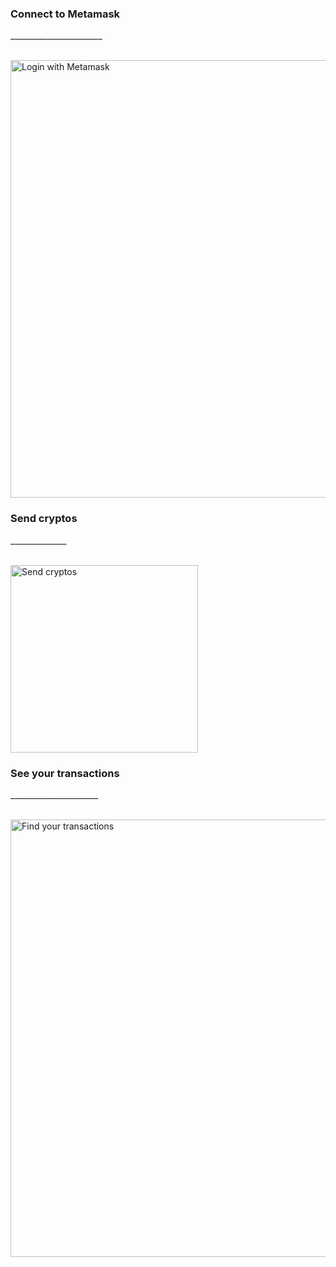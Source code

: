 <h3>Connect to Metamask</h3>
<p>_______________________</p>
</br>
<img width="700" alt="Login with Metamask" src="https://user-images.githubusercontent.com/104831958/210977998-644660aa-04c8-4164-904c-c87d8f199caf.png">
</br>
<h3>Send cryptos</h3>
<p>______________</p>
</br>
<img width="300" alt="Send cryptos" src="https://user-images.githubusercontent.com/104831958/210978149-ded0e38c-3c40-42c8-8e8a-3ccf2affd526.png">
</br>
<h3>See your transactions</h3>
<p>______________________</p>
</br>
<img width="700" alt="Find your transactions" src="https://user-images.githubusercontent.com/104831958/210978385-482ea97b-6cd3-4c33-8a07-da508c45407a.png">



